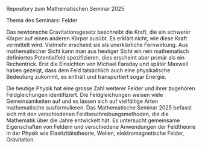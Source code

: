 Repository zum Mathematischen Seminar 2025

Thema des Seminars: Felder

Das newtonsche Gravitationsgesetz beschreibt die Kraft, die ein
schwerer Körper auf einen anderen Körper ausübt. Es erklärt nicht,
wie diese Kraft vermittelt wird. Vielmehr erscheint sie als
unerklärliche Fernwirkung. Aus mathematischer Sicht kann man aus
heutiger Sicht ein rein mathematisch definiertes Potentialfeld
spezifizieren, dies erscheint aber primär als ein Rechentrick.  Erst
die Einsichten von Michael Faraday und später Maxwell haben gezeigt,
dass dem Feld tatsächlich auch eine physikalische Bedeutung zukommt,
es enthält und transportiert sogar Energie.

Die heutige Physik hat eine grosse Zahl weiterer Felder und ihrer
zugehören Feldgleichungen identifiziert. Die Feldgleichungen weisen
viele Gemeinsamkeiten auf und es lassen sich auf vielfältige Arten
mathematische ausformulieren. Das Mathematische Seminar 2025 befasst
sich mit den verschiedenen Feldbeschreibungsmethoden, die die
Mathematik über die Jahre entwickelt hat. Es untersucht gemeinsame
Eigenschaften von Feldern und verschiedene Anwendungen der Feldtheorie
in der Physik wie Elastizitätstheorie, Wellen, elektromagnetische
Felder, Gravitation.

